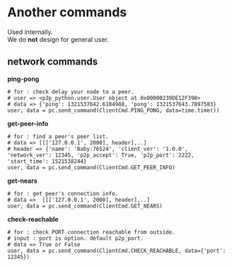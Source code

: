 Another commands
================
Used internally.  
We do **not** design for general user.

network commands
----------------
**ping-pong**
```pydocstring
# for : check delay your node to a peer.
# user => <p2p_python.user.User object at 0x00000239DE12F390>
# data => {'ping': 1321537642.6184988, 'pong': 1321537643.7097583}
user, data = pc.send_command(ClientCmd.PING_PONG, data=time.time())
```

**get-peer-info**
```pydocstring
# for : find a peer's peer list.
# data => [[['127.0.0.1', 2000], header],..]
# header => {'name': 'Baby:76524', 'client_ver': '1.0.0', 'network_ver': 12345, 'p2p_accept': True, 'p2p_port': 2222, 'start_time': 1521538244}
user, data = pc.send_command(ClientCmd.GET_PEER_INFO)
```

**get-nears**
```pydocstring
# for : get peer's connection info.
# data =>  [[['127.0.0.1', 2000], header],..]
user, data = pc.send_command(ClientCmd.GET_NEARS)
```

**check-reachable**
```pydocstring
# for : check PORT connection reachable from outside.
# input : port is option. default p2p_port.
# data => True or False
user, data = pc.send_command(ClientCmd.CHECK_REACHABLE, data={'port': 12345})
```
